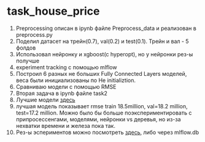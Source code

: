 # task_house_price

1) Preprocessing описан в ipynb файле Preprocess_data и реализован в preprocess.py <br>
2) Поделил датасет на трейн(0.7), val(0.2) и test(0.1). Трейн и вал - 5 фолдов <br>
3) Использовал нейронку и xgboost(c hyperopt), но у нейронки рез-ы получше <br>
4) experiment tracking с помощью mlflow <br>
5) Построил 6 разных не больших Fully Connected Layers моделей, веса были инициализованы по He initializtion. <br>
6) Сравниваю модели с помощью RMSE <br>
7) Вторая задача в ipynb файле task2
8) Лучшие модели [здесь](https://drive.google.com/drive/folders/13x2UTMFW1b_NonXI6f55mTAWRKXkb-6t?usp=sharing)
9) лучшая модель показывает rmse train 18.5million, val=18.2 million, test=17.2 million. Можно было бы больше поэкспериментировать с припросессенгами, моделями, нейронки vs деревья, но из-за нехватки времени и железа пока так. <br>
10) Рез-ы эспериментов можно посмотреть [здесь](https://drive.google.com/drive/folders/13x2UTMFW1b_NonXI6f55mTAWRKXkb-6t?usp=sharing), либо через mlflow.db
